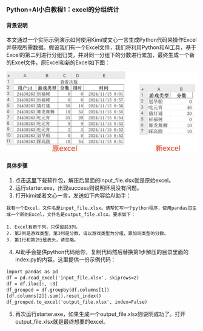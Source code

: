 ### Python+AI小白教程1：excel的分组统计

#### 背景说明
本文通过一个实际示例演示如何使用Kimi或文心一言生成Python代码来操作Excel并获取所需数据。假设我们有一个Excel文件，我们将利用Python和AI工具，基于Excel的第二列进行分组归类，并对同一分组下的分数进行累加，最终生成一个新的Excel文件。原Excel和新的Excel如下图：

![](../python-ai/example01.png)

#### 具体步骤
1. 点击[这里](https://static-621585.oss-cn-beijing.aliyuncs.com/python-ai/2025-01-07-example01.rar)下载软件包，解压后里面的input_file.xlsx就是原始excel。
2. 运行starter.exe，出现success则说明环境没有问题。
3. 打开kimi或者文心一言，发送如下内容给AI助手：
 ```
 我有一个Excel，文件名是input_file.xlsx。请帮忙写一个python程序，使用pandas包生成一个新的Excel，文件名是output_file.xlsx。要求如下：
 
 1. Excel有若干列，只保留前3列。
 2. 第2列是游戏类型，第3列是分数，请以游戏类型为分组，累加同类型的分数。
 3. 第1行和第2行是表头，请忽略。
 ```
4. AI助手会提供python代码给你，复制代码然后替换第1步解压的目录里面的index.py的内容。这里提供一份示例代码：
 ```
 import pandas as pd
 df = pd.read_excel('input_file.xlsx', skiprows=2)
 df = df.iloc[:, :3]
 df_grouped = df.groupby(df.columns[1])[df.columns[2]].sum().reset_index()
 df_grouped.to_excel('output_file.xlsx', index=False)
 ```
5. 再次运行starter.exe，如果生成一个output_file.xlsx则说明成功了。打开output_file.xlsx就是最终想要的excel。